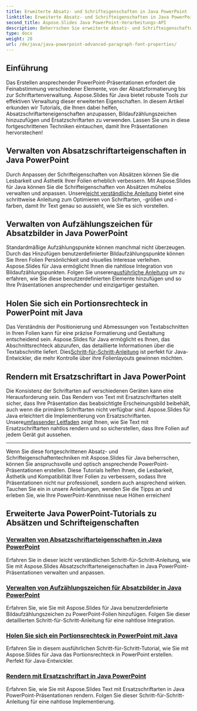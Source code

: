 ```yaml
---
title: Erweiterte Absatz- und Schrifteigenschaften in Java PowerPoint
linktitle: Erweiterte Absatz- und Schrifteigenschaften in Java PowerPoint
second_title: Aspose.Slides Java PowerPoint-Verarbeitungs-API
description: Beherrschen Sie erweiterte Absatz- und Schrifteigenschaften in Java PowerPoint mit Aspose.Slides. Erfahren Sie, wie Sie Schriftarten anpassen, Bildaufzählungszeichen hinzufügen und Ersatzschriftarten verwenden.
type: docs
weight: 28
url: /de/java/java-powerpoint-advanced-paragraph-font-properties/
---
```

## Einführung

Das Erstellen ansprechender PowerPoint-Präsentationen erfordert die Feinabstimmung verschiedener Elemente, von der Absatzformatierung bis zur Schriftartenverwaltung. Aspose.Slides für Java bietet robuste Tools zur effektiven Verwaltung dieser erweiterten Eigenschaften. In diesem Artikel erkunden wir Tutorials, die Ihnen dabei helfen, Absatzschriftarteneigenschaften anzupassen, Bildaufzählungszeichen hinzuzufügen und Ersatzschriftarten zu verwenden. Lassen Sie uns in diese fortgeschrittenen Techniken eintauchen, damit Ihre Präsentationen hervorstechen!

## Verwalten von Absatzschriftarteigenschaften in Java PowerPoint
 Durch Anpassen der Schrifteigenschaften von Absätzen können Sie die Lesbarkeit und Ästhetik Ihrer Folien erheblich verbessern. Mit Aspose.Slides für Java können Sie die Schrifteigenschaften von Absätzen mühelos verwalten und anpassen. Unsere[leicht verständliche Anleitung](./manage-paragraph-font-properties-java-powerpoint/) bietet eine schrittweise Anleitung zum Optimieren von Schriftarten, -größen und -farben, damit Ihr Text genau so aussieht, wie Sie es sich vorstellen.

## Verwalten von Aufzählungszeichen für Absatzbilder in Java PowerPoint
Standardmäßige Aufzählungspunkte können manchmal nicht überzeugen. Durch das Hinzufügen benutzerdefinierter Bildaufzählungspunkte können Sie Ihren Folien Persönlichkeit und visuelles Interesse verleihen. Aspose.Slides für Java ermöglicht Ihnen die nahtlose Integration von Bildaufzählungspunkten. Folgen Sie unseren[ausführliche Anleitung](./manage-paragraph-picture-bullets-java-powerpoint/) um zu erfahren, wie Sie diese benutzerdefinierten Elemente hinzufügen und so Ihre Präsentationen ansprechender und einzigartiger gestalten.

## Holen Sie sich ein Portionsrechteck in PowerPoint mit Java
 Das Verständnis der Positionierung und Abmessungen von Textabschnitten in Ihren Folien kann für eine präzise Formatierung und Gestaltung entscheidend sein. Aspose.Slides für Java ermöglicht es Ihnen, das Abschnittsrechteck abzurufen, das detaillierte Informationen über die Textabschnitte liefert. Dies[Schritt-für-Schritt-Anleitung](./get-portion-rectangle-powerpoint-java/) ist perfekt für Java-Entwickler, die mehr Kontrolle über ihre Folienlayouts gewinnen möchten.

## Rendern mit Ersatzschriftart in Java PowerPoint
Die Konsistenz der Schriftarten auf verschiedenen Geräten kann eine Herausforderung sein. Das Rendern von Text mit Ersatzschriftarten stellt sicher, dass Ihre Präsentation das beabsichtigte Erscheinungsbild beibehält, auch wenn die primären Schriftarten nicht verfügbar sind. Aspose.Slides für Java erleichtert die Implementierung von Ersatzschriftarten. Unsere[umfassender Leitfaden](./render-with-fallback-font-java-powerpoint/) zeigt Ihnen, wie Sie Text mit Ersatzschriftarten nahtlos rendern und so sicherstellen, dass Ihre Folien auf jedem Gerät gut aussehen.

---

Wenn Sie diese fortgeschrittenen Absatz- und Schrifteigenschaftentechniken mit Aspose.Slides für Java beherrschen, können Sie anspruchsvolle und optisch ansprechende PowerPoint-Präsentationen erstellen. Diese Tutorials helfen Ihnen, die Lesbarkeit, Ästhetik und Kompatibilität Ihrer Folien zu verbessern, sodass Ihre Präsentationen nicht nur professionell, sondern auch ansprechend wirken. Tauchen Sie ein in unsere Anleitungen, wenden Sie die Tipps an und erleben Sie, wie Ihre PowerPoint-Kenntnisse neue Höhen erreichen!
## Erweiterte Java PowerPoint-Tutorials zu Absätzen und Schrifteigenschaften
### [Verwalten von Absatzschriftarteigenschaften in Java PowerPoint](./manage-paragraph-font-properties-java-powerpoint/)
Erfahren Sie in dieser leicht verständlichen Schritt-für-Schritt-Anleitung, wie Sie mit Aspose.Slides Absatzschriftarteneigenschaften in Java PowerPoint-Präsentationen verwalten und anpassen.
### [Verwalten von Aufzählungszeichen für Absatzbilder in Java PowerPoint](./manage-paragraph-picture-bullets-java-powerpoint/)
Erfahren Sie, wie Sie mit Aspose.Slides für Java benutzerdefinierte Bildaufzählungszeichen zu PowerPoint-Folien hinzufügen. Folgen Sie dieser detaillierten Schritt-für-Schritt-Anleitung für eine nahtlose Integration.
### [Holen Sie sich ein Portionsrechteck in PowerPoint mit Java](./get-portion-rectangle-powerpoint-java/)
Erfahren Sie in diesem ausführlichen Schritt-für-Schritt-Tutorial, wie Sie mit Aspose.Slides für Java das Portionsrechteck in PowerPoint erstellen. Perfekt für Java-Entwickler.
### [Rendern mit Ersatzschriftart in Java PowerPoint](./render-with-fallback-font-java-powerpoint/)
Erfahren Sie, wie Sie mit Aspose.Slides Text mit Ersatzschriftarten in Java PowerPoint-Präsentationen rendern. Folgen Sie dieser Schritt-für-Schritt-Anleitung für eine nahtlose Implementierung.